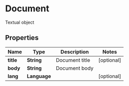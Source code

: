 

# Document

Textual object
## Properties

Name | Type | Description | Notes
------------ | ------------- | ------------- | -------------
**title** | **String** | Document title |  [optional]
**body** | **String** | Document body | 
**lang** | **Language** |  |  [optional]



